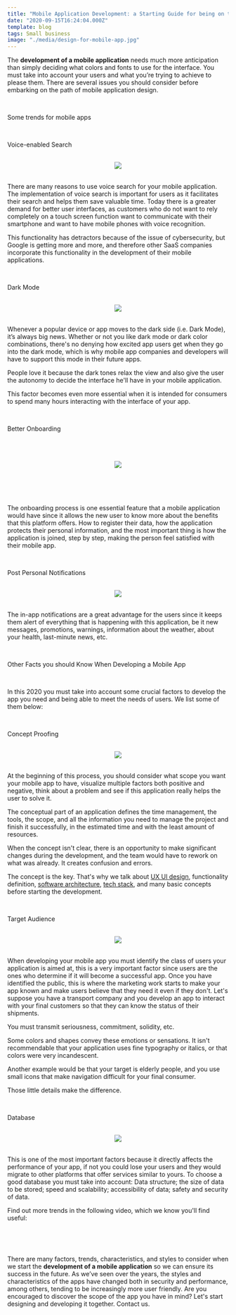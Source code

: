 ```yaml
---
title: "Mobile Application Development: a Starting Guide for being on track with customers demands on 2020"
date: "2020-09-15T16:24:04.000Z"
template: blog
tags: Small business
image: "./media/design-for-mobile-app.jpg"
---
```



The **development of a mobile application** needs much more anticipation than simply deciding what colors and fonts to use for the interface. You must take into account your users and what you’re trying to achieve to please them. There are several issues you should consider before embarking on the path of mobile application design.

<br>

<title-2>Some trends for mobile apps</title-2>

<br>

<title-3>Voice-enabled Search</title-3>

<br>

<center>
<img src="./media/voice-enabled-search.jpg">
</center>

<Br>

There are many reasons to use voice search for your mobile application. The implementation of voice search is important for users as it facilitates their search and helps them save valuable time. Today there is a greater demand for better user interfaces, as customers who do not want to rely completely on a touch screen function want to communicate with their smartphone and want to have mobile phones with voice recognition. 

This functionality has detractors because of the issue of cybersecurity, but Google is getting more and more, and therefore other SaaS companies incorporate this functionality in the development of their mobile applications.

<br>

<title-3>Dark Mode</title-3>

<br>

<center>
<img src="./media/dark-mode.jpg">
</center>

<Br>

Whenever a popular device or app moves to the dark side (i.e. Dark Mode), it’s always big news. Whether or not you like dark mode or dark color combinations, there's no denying how excited app users get when they go into the dark mode, which is why mobile app companies and developers will have to support this mode in their future apps.

People love it because the dark tones relax the view and also give the user the autonomy to decide the interface he'll have in your mobile application. 

This factor becomes even more essential when it is intended for consumers to spend many hours interacting with the interface of your app. 

<br>

<title-3>Better Onboarding</title-3>

<br>

<br/>
<br/>
<center>
<img src="./media/onboarding-process.gif"/>
</center> 
<br/> 
<br/> 
<br/>

<br>

The onboarding process is one essential feature that a mobile application would have since it allows the new user to know more about the benefits that this platform offers. How to register their data, how the application protects their personal information, and the most important thing is how the application is joined, step by step, making the person feel satisfied with their mobile app. 

<br>

<title-3>Post Personal Notifications</title-3>

<br>

<center>
<img src="./media/personal-notifications.jpg">
</center>

<Br>

The in-app notifications are a great advantage for the users since it keeps them alert of everything that is happening with this application, be it new messages, promotions, warnings, information about the weather, about your health, last-minute news, etc.

<br>

<title-2>Other Facts you should Know When Developing a Mobile App</title-2>

<br>

In this 2020 you must take into account some crucial factors to develop the app you need and being able to meet the needs of users. We list some of them below:

<br>

<title-3>Concept Proofing</title-3>

<br>

<center>
<img src="./media/concept-proofing.jpg">
</center>

<Br>

At the beginning of this process, you should consider what scope you want your mobile app to have, visualize multiple factors both positive and negative, think about a problem and see if this application really helps the user to solve it.

The conceptual part of an application defines the time management, the tools, the scope, and all the information you need to manage the project and finish it successfully, in the estimated time and with the least amount of resources. 

When the concept isn't clear, there is an opportunity to make significant changes during the development, and the team would have to rework on what was already. It creates confusion and errors.

The concept is the key. That's why we talk about [UX UI design](https://cobuildlab.com/blog/user-experience/), functionality definition,  [software architecture](https://cobuildlab.com/blog/software-architecture/), [tech stack](https://cobuildlab.com/blog/key-elements-that-you-should-consider-to-select-your-technology-stack/), and many basic concepts before starting the development. 

<br>

<title-3>Target Audience</title-3>

<br>

<center>
<img src="./media/target-audience.jpg">
</center>

<Br>

When developing your mobile app you must identify the class of users your application is aimed at, this is a very important factor since users are the ones who determine if it will become a successful app. Once you have identified the public, this is where the marketing work starts to make your app known and make users believe that they need it even if they don't.
Let's suppose you have a transport company and you develop an app to interact with your final customers so that they can know the status of their shipments. 

You must transmit seriousness, commitment, solidity, etc. 

Some colors and shapes convey these emotions or sensations. It isn't recommendable that your application uses fine typography or italics, or that colors were very incandescent. 

Another example would be that your target is elderly people, and you use small icons that make navigation difficult for your final consumer.

Those little details make the difference.

<br>

<title-3>Database</title-3>

<br>

<center>
<img src="./media/database.jpg">
</center>

<Br>

This is one of the most important factors because it directly affects the performance of your app, if not you could lose your users and they would migrate to other platforms that offer services similar to yours. To choose a good database you must take into account: Data structure; the size of data to be stored; speed and scalability; accessibility of data; safety and security of data.

Find out more trends in the following video, which we know you'll find useful:

<br>

<youtube-video id="ub6xtrkIgKg"></youtube-video>

<br>

There are many factors, trends, characteristics, and styles to consider when we start the **development of a mobile application** so we can ensure its success in the future. As we’ve seen over the years, the styles and characteristics of the apps have changed both in security and performance, among others, tending to be increasingly more user friendly. Are you encouraged to discover the scope of the app you have in mind? Let's start designing and developing it together. Contact us.  
